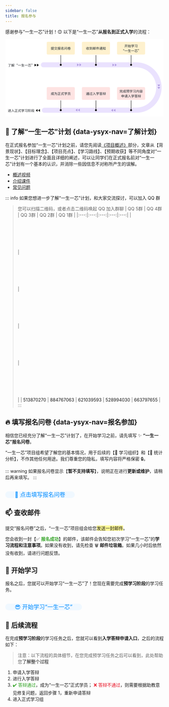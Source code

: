 ```yaml
---
sidebar: false
title: 报名参与 
---
```


感谢参与“一生一芯”计划！😊 以下是“一生一芯”**从报名到正式入学**的流程：

![](./images/process.png)

## :mag_right: 了解“一生一芯”计划 {data-ysyx-nav=了解计划}

在正式报名参加“一生一芯”计划之前，请您先阅读[《项目概述》](/project/intro.html)部分，文章从【背景现状】、【目标理念】、【项目亮点】、【学习路线】、【预期收获】等不同角度对“一生一芯”计划进行了全面且详细的阐述，可以让同学们在正式报名前对“一生一芯”计划有一个基本的认识，并消除一些因信息不对称所产生的误解。

- [概述视频](https://www.bilibili.com/video/BV12e4y1Y76i/)
- [介绍课件](https://ysyx.oscc.cc/slides/2205/01.html#/)
- [常见问题](/project/faq.html)

::: info 如果您想进一步了解“一生一芯”计划，和大家交流探讨，可以加入 QQ 群

> 您可以扫描二维码，或者点击二维码唤起 QQ 加入群聊
> | QQ 5群 | QQ 4群<el-badge value="已满"></el-badge> | QQ 3群 <el-badge value="已满"></el-badge> | QQ 2群 <el-badge value="已满"></el-badge> | QQ 1群 <el-badge value="已满"></el-badge> |
> |:---:|:---:|:---:|:---:|:---:|
> | <a qrcode-container :href="qrcodeQQGroup5" target="_blank"><qrcode-vue :value="qrcodeQQGroup5" :render-as="qrcodeRenderAs" :margin="qrcodeMargin" :level="qrcodeLevel" /></a> | <a qrcode-container :href="qrcodeQQGroup4" target="_blank"><qrcode-vue :value="qrcodeQQGroup4" :render-as="qrcodeRenderAs" :margin="qrcodeMargin" :level="qrcodeLevel" /></a> | <a qrcode-container :href="qrcodeQQGroup3" target="_blank"><qrcode-vue :value="qrcodeQQGroup3" :render-as="qrcodeRenderAs" :margin="qrcodeMargin" :level="qrcodeLevel" /></a> | <a qrcode-container :href="qrcodeQQGroup2" target="_blank"><qrcode-vue :value="qrcodeQQGroup2" :render-as="qrcodeRenderAs" :margin="qrcodeMargin" :level="qrcodeLevel" /></a> | <a qrcode-container :href="qrcodeQQGroup1" target="_blank"><qrcode-vue :value="qrcodeQQGroup1" :render-as="qrcodeRenderAs" :margin="qrcodeMargin" :level="qrcodeLevel" /></a> |
> | <a :href="qrcodeQQGroup5" target="_blank">513870270</a> | <a :href="qrcodeQQGroup4" target="_blank">884767063</a> | <a :href="qrcodeQQGroup3" target="_blank">621039593</a> | <a :href="qrcodeQQGroup2" target="_blank">528994030</a> | <a :href="qrcodeQQGroup1" target="_blank">663797655</a> |
:::


## 🔥 填写报名问卷 {data-ysyx-nav=报名参加}

相信您已经充分了解“一生一芯”计划了，在开始学习之前，请先填写 ✨ **“一生一芯”报名问卷**。

“一生一芯”项目组希望了解您的基本情况，用于后续的【🎈 学习组织】和【🔎 统计分析】，不作其他任何用途。我们尊重您的隐私，填写内容将严格保密 🔒。



::: warning 
如果报名问卷显示【**暂不支持填写**】，说明正在进行**更新或维护**，请稍后再来填写。
:::

<br>

<el-row justify="center">
    <el-button  size="large"
                type="primary"
                class="custom-button"
                @click="jumpToEntryForm">🚀 点击填写报名问卷
    </el-button>
</el-row>

<br>


## 📫 查收邮件

提交“报名问卷”之后，“一生一芯”项目组会给您<span style="background-color: #fff895;">发送一封邮件</span>。

您会收到一封【:white_check_mark: <span style="color: #2ea121;">**报名成功**</span>】的邮件，该邮件会告知您初次学习“一生一芯”的**学习流程和注意事项**。如果没有收到，请先检查 🗑 **邮件垃圾箱**。如果几小时后依然没有收到，请进行问题反馈。


## 🚩 开始学习

报名之后，您就可以开始学习“一生一芯”了！您现在需要完成**预学习阶段**的学习任务。

<br>

<el-row justify="center">
    <el-button size="large"
                type="primary"
                class="custom-button"
                @click="jumpToCourseHome">😎 开始学习“一生一芯”
    </el-button>
</el-row>

<br>

## 🔰 后续流程

在完成**预学习阶段**的学习任务之后，您就可以看到**入学答辩申请入口**，之后的流程如下：

> 注意：以下流程的具体细节，在您完成预学习任务之后可以看到，此处帮助您**了解整个过程**

1. 申请入学答辩
2. 进行入学答辩
3. <span style="color: #2ea121;">:heavy_check_mark: 答辩通过</span>，成为“一生一芯”正式学员；
   <span style="color: #e81224;">:x: 答辩不通过</span>，则需要根据助教意见修复问题，返回步骤 1，重新申请答辩
4. 进入正式学习组


<ClientOnly><bottom-nav-bar/></ClientOnly>

<script setup>
    const jumpToEntryForm = () => {
        window.open("https://fa45epzd9c7.feishu.cn/share/base/form/shrcn96EZ1pUYKJXtKdCgDhtsUd", "_blank");
    }

    const jumpToCourseHome = () => {
        window.open("https://ysyx.oscc.cc/docs/2306/preliminary/preliminary.html", "_blank");
    }
</script>

<script>
    import QrcodeVue from "qrcode.vue";

    export default {
        data() {
            return {
                qrcodeRenderAs: "svg",
                qrcodeMargin: 3,
                qrcodeLevel: "L",
                qrcodeQQGroup1: "https://qm.qq.com/q/sNcWv7KEiA",
                qrcodeQQGroup2: "https://qm.qq.com/q/BVzmGhz0v8",
                qrcodeQQGroup3: "https://qm.qq.com/q/ZXRVu5DYGe",
                qrcodeQQGroup4: "https://qm.qq.com/q/rQGNQqLbOg",
                qrcodeQQGroup5: "https://qm.qq.com/q/FaKCzlkLLi",
                qrcodeSignup: "https://www.wenjuan.com/s/YRBnamK",
                qrCodePreliminary: "https://docs.qq.com/doc/DSU1teVZLR1hDcG9P",
            }
        },
        components: {
            QrcodeVue
        },
    }
</script>

<style lang="scss" scoped>
    [qrcode-container] {
        display: block;
        border-radius: 5px;
        overflow: hidden;
        width: 100px;
        height: 100px;
    }

    .custom-button {
        height: 50px;
        font-size: 18px;
        background-color: #f0f8ff;
        color: #008cff;
        border-radius: 25px;
        padding-left: 30px;
        padding-right: 30px;
        transition: background-color 0.2s, color 0.2s; /* 平滑过渡效果 */
    }

    .custom-button:hover {
        background-color: #4caeff; /* 鼠标悬停时的背景色 */
        color: #f0f8ff; /* 鼠标悬停时的文字颜色 */
    }
</style>

